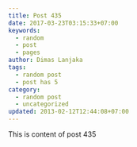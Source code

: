 ```yaml
---
title: Post 435
date: 2017-03-23T03:15:33+07:00
keywords:
  - random
  - post
  - pages
author: Dimas Lanjaka
tags:
  - random post
  - post has 5
category:
  - random post
  - uncategorized
updated: 2013-02-12T12:44:08+07:00
---
```

This is content of post 435